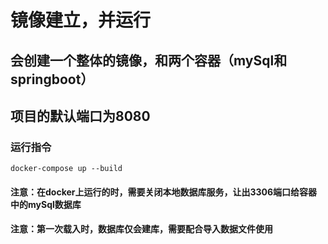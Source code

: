 # 镜像建立，并运行
## 会创建一个整体的镜像，和两个容器（mySql和springboot）
## 项目的默认端口为8080
### 运行指令
```
docker-compose up --build
```

#### 注意：在docker上运行的时，需要关闭本地数据库服务，让出3306端口给容器中的mySql数据库
#### 注意：第一次载入时，数据库仅会建库，需要配合导入数据文件使用


